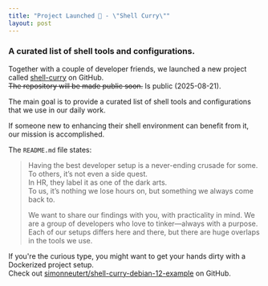 ```yaml
---
title: "Project Launched 🚀 - \"Shell Curry\""
layout: post
---
```


### A curated list of shell tools and configurations.

Together with a couple of developer friends, we launched a new project called [shell-curry](https://shell-curry.simon-neutert.de/) on GitHub. \
~~The repository will be made public soon.~~ Is public (2025-08-21).

The main goal is to provide a curated list of shell tools and configurations that we use in our daily work.

If someone new to enhancing their shell environment can benefit from it, our mission is accomplished.

The `README.md` file states:

> Having the best developer setup is a never-ending crusade for some. \
> To others, it’s not even a side quest. \
> In HR, they label it as one of the dark arts. \
> To us, it’s nothing we lose hours on, but something we always come back to.
>
> We want to share our findings with you, with practicality in mind. We are a group of developers who love to tinker—always with a purpose. Each of our setups differs here and there, but there are huge overlaps in the tools we use.

If you're the curious type, you might want to get your hands dirty with a Dockerized project setup. \
Check out <a href="https://github.com/simonneutert/shell-curry-debian-12-example">simonneutert/shell-curry-debian-12-example</a> on GitHub.
